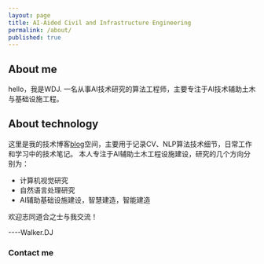 ```yaml
---
layout: page
title: AI-Aided Civil and Infrastructure Engineering
permalink: /about/
published: true
---
```

## About me 
hello，我是WDJ. 一名从事AI技术研究的算法工程师，主要专注于AI技术辅助土木与基础设施工程。

## About technology
这里是我的技术博客[blog](/)空间，主要用于记录CV、NLP算法技术细节，日常工作和学习中的技术笔记。
本人专注于AI辅助土木工程设施建设，研究的几个方向分别为：
- 计算机视觉研究
- 自然语言处理研究
- AI辅助基础设施建设，智慧建造，智能建造

欢迎志同道合之士与我交流！

----Walker.DJ		

### Contact me

